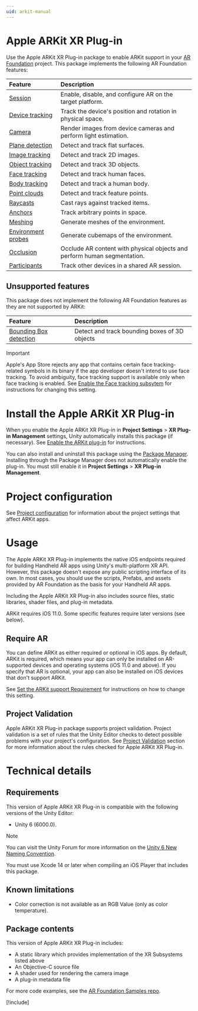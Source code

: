 ```yaml
---
uid: arkit-manual
---
```

# Apple ARKit XR Plug-in

Use the Apple ARKit XR Plug-in package to enable ARKit support in your [AR Foundation](https://docs.unity3d.com/Packages/com.unity.xr.arfoundation@latest) project. This package implements the following AR Foundation features:

| Feature | Description |
| :------ | :---------- |
| [Session](xref:arkit-session) | Enable, disable, and configure AR on the target platform. |
| [Device tracking](xref:arfoundation-device-tracking) | Track the device's position and rotation in physical space. |
| [Camera](xref:arkit-camera) | Render images from device cameras and perform light estimation. |
| [Plane detection](xref:arkit-plane-detection) | Detect and track flat surfaces. |
| [Image tracking](xref:arkit-image-tracking) | Detect and track 2D images. |
| [Object tracking](xref:arkit-object-tracking) | Detect and track 3D objects. |
| [Face tracking](xref:arkit-face-tracking) | Detect and track human faces. |
| [Body tracking](xref:arfoundation-body-tracking) | Detect and track a human body. |
| [Point clouds](xref:arkit-point-clouds) | Detect and track feature points. |
| [Raycasts](xref:arfoundation-raycasts) | Cast rays against tracked items. |
| [Anchors](xref:arfoundation-anchors) | Track arbitrary points in space. |
| [Meshing](xref:arkit-meshing) | Generate meshes of the environment. |
| [Environment probes](xref:arfoundation-environment-probes) | Generate cubemaps of the environment. |
| [Occlusion](xref:arkit-occlusion) | Occlude AR content with physical objects and perform human segmentation. |
| [Participants](xref:arkit-participant-tracking) | Track other devices in a shared AR session. |

## Unsupported features

This package does not implement the following AR Foundation features as they are not supported by ARKit:

| Feature | Description |
| :------ | :---------- |
| [Bounding Box detection](xref:arfoundation-bounding-box-detection) | Detect and track bounding boxes of 3D objects |

> [!IMPORTANT]
> Apple's App Store rejects any app that contains certain face tracking-related symbols in its binary if the app developer doesn't intend to use face tracking. To avoid ambiguity, face tracking support is available only when face tracking is enabled. See [Enable the Face tracking subsytem](xref:arkit-project-config#enable-face-tracking) for instructions for changing this setting. 

# Install the Apple ARKit XR Plug-in

When you enable the Apple ARKit XR Plug-in in **Project Settings** > **XR Plug-in Management** settings, Unity automatically installs this package (if necessary). See [Enable the ARKit plug-in](xref:arkit-project-config#enable-the-apple-arkit-plug-in) for instructions.

You can also install and uninstall this package using the [Package Manager](https://learn.unity.com/tutorial/the-package-manager). Installing through the Package Manager does not automatically enable the plug-in. You must still enable it in **Project Settings** > **XR Plug-in Management**.

# Project configuration

See [Project configuration](xref:arkit-project-config) for information about the project settings that affect ARKit apps. 

# Usage

The Apple ARKit XR Plug-in implements the native iOS endpoints required for building Handheld AR apps using Unity's multi-platform XR API. However, this package doesn't expose any public scripting interface of its own. In most cases, you should use the scripts, Prefabs, and assets provided by AR Foundation as the basis for your Handheld AR apps.

Including the Apple ARKit XR Plug-in also includes source files, static libraries, shader files, and plug-in metadata.

ARKit requires iOS 11.0. Some specific features require later versions (see below).

## Require AR

You can define ARKit as either required or optional in iOS apps. By default, ARKit is required, which means your app can only be installed on AR-supported devices and operating systems (iOS 11.0 and above). If you specify that AR is optional, your app can also be installed on iOS devices that don't support ARKit.

See [Set the ARKit support Requirement](xref:arkit-project-config#arkit-required) for instructions on how to change this setting.

## Project Validation

Apple ARKit XR Plug-in package supports project validation. Project validation is a set of rules that the Unity Editor checks to detect possible problems with your project's configuration. See [Project Validation](xref:arkit-project-config#project-validation) section for more information about the rules checked for Apple ARKit XR Plug-in.

# Technical details

## Requirements

This version of Apple ARKit XR Plug-in is compatible with the following versions of the Unity Editor:

* Unity 6 (6000.0).

> [!NOTE]
> You can visit the Unity Forum for more information on the [Unity 6 New Naming Convention](https://forum.unity.com/threads/unity-6-new-naming-convention.1558592/).

You must use Xcode 14 or later when compiling an iOS Player that includes this package.

## Known limitations

* Color correction is not available as an RGB Value (only as color temperature).

## Package contents

This version of Apple ARKit XR Plug-in includes:

* A static library which provides implementation of the XR Subsystems listed above
* An Objective-C source file
* A shader used for rendering the camera image
* A plug-in metadata file

For more code examples, see the [AR Foundation Samples repo](https://github.com/Unity-Technologies/arfoundation-samples).

[!include[](snippets/apple-arkit-trademark.md)]
